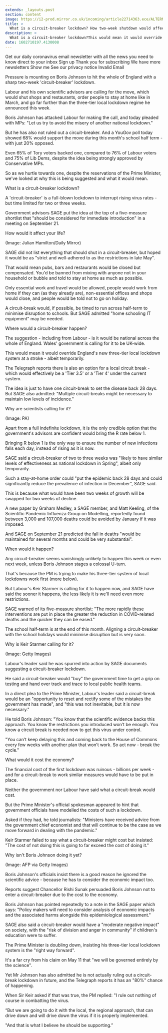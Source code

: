 ```yaml
--- 
extends: _layouts.post 
section: content 
image: https://i2-prod.mirror.co.uk/incoming/article22714363.ece/ALTERNATES/s1200/0_JHP_MDM_180920LIVERPOOL_17.jpg 
title: > 
  What is a circuit-breaker lockdown? How two-week shutdown would affect your life 
description: > 
  What is a circuit-breaker lockdown?This would mean it would override England's new three-tier local lockdown system at a stroke - albeit temporarily.Any circuit-breaker seems vanishingly unlikely to happen this week or even next week, unless Boris Johnson stages a colossal U-turn.(Image: Getty Images)Labour's leader said he was spurred into action by SAGE documents suggesting a circuit-breaker lockdown.The Prime Minister is doubling down, insisting his three-tier local lockdown system is the "right way forward". 
date: 1602710197.4130008 
--- 
```

Get our daily coronavirus email newsletter with all the news you need to know direct to your inbox Sign up Thank you for subscribing We have more newsletters Show me See our privacy notice Invalid Email

Pressure is mounting on Boris Johnson to hit the whole of England with a sharp two-week 'circuit-breaker' lockdown.

Labour and his own scientific advisors are calling for the move, which would shut shops and restaurants, order people to stay at home like in March, and go far further than the three-tier local lockdown regime he announced this week.

Boris Johnson has attacked Labour for making the call, and today pleaded with MPs: "Let us try to avoid the misery of another national lockdown."

But he has also not ruled out a circuit-breaker. And a YouGov poll today showed 68% would support the move during this month's school half term - with just 20% opposed.

Even 65% of Tory voters backed one, compared to 76% of Labour voters and 75% of Lib Dems, despite the idea being strongly approved by Conservative MPs.

So as we hurtle towards one, despite the reservations of the Prime Minister, we've looked at why this is being suggested and what it would mean.

What is a circuit-breaker lockdown?

A 'circuit-breaker' is a full-blown lockdown to interrupt rising virus rates - but time limited for two or three weeks.

Government advisors SAGE put the idea at the top of a five-measure shortlist that "should be considered for immediate introduction" in a meeting on September 21.

How would it affect your life?

(Image: Julian Hamilton/Daily Mirror)

SAGE did not list everything that should shut in a circuit-breaker, but hoped it would be as "strict and well-adhered to as the restrictions in late May".

That would mean pubs, bars and restaurants would be closed but compensated. You'd be banned from mixing with anyone not in your household or bubble and told to stay at home as much as possible.

Only essential work and travel would be allowed, people would work from home if they can (as they already are), non-essential offices and shops would close, and people would be told not to go on holiday.

A circuit-break would, if possible, be timed to run across half-term to minimise disruption to schools. But SAGE admitted "home schooling IT equipment" may be needed.

Where would a circuit-breaker happen?

The suggestion - including from Labour - is it would be national across the whole of England. Wales' government is calling for it to be UK-wide.

This would mean it would override England's new three-tier local lockdown system at a stroke - albeit temporarily.

The Telegraph reports there is also an option for a local circuit break - which would effectively be a 'Tier 3.5' or a 'Tier 4' under the current system.

The idea is just to have one circuit-break to set the disease back 28 days. But SAGE also admitted: "Multiple circuit-breaks might be necessary to maintain low levels of incidence."

Why are scientists calling for it?

(Image: PA)

Apart from a full indefinite lockdown, it is the only credible option that the government's advisors are confident would bring the R rate below 1.

Bringing R below 1 is the only way to ensure the number of new infections falls each day, instead of rising as it is now.

SAGE said a circuit-breaker of two to three weeks was "likely to have similar levels of effectiveness as national lockdown in Spring", albeit only temporarily.

Such a stay-at-home order could "put the epidemic back 28 days and could significantly reduce the prevalence of infection in December", SAGE said.

This is because what would have been two weeks of growth will be swapped for two weeks of decline.

A new paper by Graham Medley, a SAGE member, and Matt Keeling, of the Scientific Pandemic Influenza Group on Modelling, reportedly found between 3,000 and 107,000 deaths could be avoided by January if it was imposed.

And SAGE on September 21 predicted the fall in deaths "would be maintained for several months and could be very substantial".

When would it happen?

Any circuit-breaker seems vanishingly unlikely to happen this week or even next week, unless Boris Johnson stages a colossal U-turn.

That's because the PM is trying to make his three-tier system of local lockdowns work first (more below).

But Labour's Keir Starmer is calling for it to happen now, and SAGE have said the sooner it happens, the less likely it is we'll need even more restrictions.

SAGE warned of its five-measure shortlist: "The more rapidly these interventions are put in place the greater the reduction in COVID-related deaths and the quicker they can be eased."

The school half-term is at the end of this month. Aligning a circuit-breaker with the school holidays would minimise disruption but is very soon.

Why is Keir Starmer calling for it?

(Image: Getty Images)

Labour's leader said he was spurred into action by SAGE documents suggesting a circuit-breaker lockdown.

He said a circuit-breaker would "buy" the government time to get a grip on testing and hand over track and trace to local public health teams.

In a direct plea to the Prime Minister, Labour's leader said a circuit-break would be an "opportunity to reset and rectify some of the mistakes the government has made", and "this was not inevitable, but it is now necessary."

He told Boris Johnson: "You know that the scientific evidence backs this approach. You know the restrictions you introduced won’t be enough. You know a circuit break is needed now to get this virus under control.

"You can’t keep delaying this and coming back to the House of Commons every few weeks with another plan that won’t work. So act now - break the cycle."

What would it cost the economy?

The financial cost of the first lockdown was ruinous - billions per week - and for a circuit-break to work similar measures would have to be put in place.

Neither the government nor Labour have said what a circuit-break would cost.

But the Prime Minister's official spokesman appeared to hint that government officials have modelled the costs of such a lockdown.

Asked if they had, he told journalists: "Ministers have received advice from the government chief economist and that will continue to be the case as we move forward in dealing with the pandemic."

Keir Starmer failed to say what a circuit-breaker might cost but insisted: "The cost of not doing this is going to far exceed the cost of doing it."

Why isn't Boris Johnson doing it yet?

(Image: AFP via Getty Images)

Boris Johnson's officials insist there is a good reason he ignored the scientific advice - because he has to consider the economic impact too.

Reports suggest Chancellor Rishi Sunak persuaded Boris Johnson not to enter a circuit-breaker due to the cost to the economy.

Boris Johnson has pointed repeatedly to a note in the SAGE paper which says: "Policy makers will need to consider analysis of economic impacts and the associated harms alongside this epidemiological assessment."

SAGE also said a circuit-breaker would have a "moderate negative impact" on society, with the "risk of division and anger in community" if children's education were to suffer.

The Prime Minister is doubling down, insisting his three-tier local lockdown system is the "right way forward".

It's a far cry from his claim on May 11 that "we will be governed entirely by the science".

Yet Mr Johnson has also admitted he is not actually ruling out a circuit-break lockdown in future, and the Telegraph reports it has an "80%" chance of happening.

When Sir Keir asked if that was true, the PM replied: "I rule out nothing of course in combatting the virus.

“But we are going to do it with the local, the regional approach, that can drive down and will drive down the virus if it is properly implemented.

"And that is what I believe he should be supporting.”